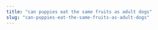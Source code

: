 ```yaml
---
title: "can puppies eat the same fruits as adult dogs"
slug: "can-puppies-eat-the-same-fruits-as-adult-dogs"
---
```


